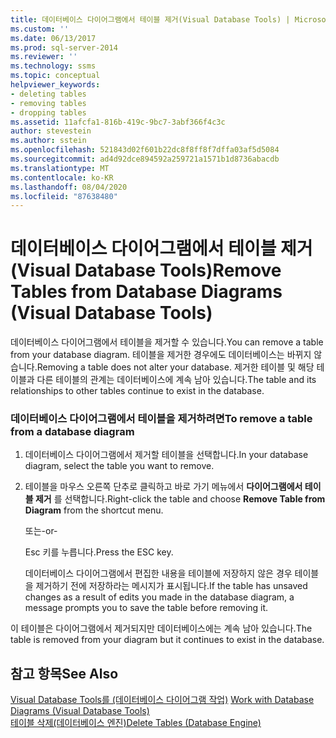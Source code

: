 ```yaml
---
title: 데이터베이스 다이어그램에서 테이블 제거(Visual Database Tools) | Microsoft 문서
ms.custom: ''
ms.date: 06/13/2017
ms.prod: sql-server-2014
ms.reviewer: ''
ms.technology: ssms
ms.topic: conceptual
helpviewer_keywords:
- deleting tables
- removing tables
- dropping tables
ms.assetid: 11afcfa1-816b-419c-9bc7-3abf366f4c3c
author: stevestein
ms.author: sstein
ms.openlocfilehash: 521843d02f601b22dc8f8ff8f7dffa03af5d5084
ms.sourcegitcommit: ad4d92dce894592a259721a1571b1d8736abacdb
ms.translationtype: MT
ms.contentlocale: ko-KR
ms.lasthandoff: 08/04/2020
ms.locfileid: "87638480"
---
```

# <a name="remove-tables-from-database-diagrams-visual-database-tools"></a><span data-ttu-id="bfa09-102">데이터베이스 다이어그램에서 테이블 제거(Visual Database Tools)</span><span class="sxs-lookup"><span data-stu-id="bfa09-102">Remove Tables from Database Diagrams (Visual Database Tools)</span></span>
  <span data-ttu-id="bfa09-103">데이터베이스 다이어그램에서 테이블을 제거할 수 있습니다.</span><span class="sxs-lookup"><span data-stu-id="bfa09-103">You can remove a table from your database diagram.</span></span> <span data-ttu-id="bfa09-104">테이블을 제거한 경우에도 데이터베이스는 바뀌지 않습니다.</span><span class="sxs-lookup"><span data-stu-id="bfa09-104">Removing a table does not alter your database.</span></span> <span data-ttu-id="bfa09-105">제거한 테이블 및 해당 테이블과 다른 테이블의 관계는 데이터베이스에 계속 남아 있습니다.</span><span class="sxs-lookup"><span data-stu-id="bfa09-105">The table and its relationships to other tables continue to exist in the database.</span></span>  
  
### <a name="to-remove-a-table-from-a-database-diagram"></a><span data-ttu-id="bfa09-106">데이터베이스 다이어그램에서 테이블을 제거하려면</span><span class="sxs-lookup"><span data-stu-id="bfa09-106">To remove a table from a database diagram</span></span>  
  
1.  <span data-ttu-id="bfa09-107">데이터베이스 다이어그램에서 제거할 테이블을 선택합니다.</span><span class="sxs-lookup"><span data-stu-id="bfa09-107">In your database diagram, select the table you want to remove.</span></span>  
  
2.  <span data-ttu-id="bfa09-108">테이블을 마우스 오른쪽 단추로 클릭하고 바로 가기 메뉴에서 **다이어그램에서 테이블 제거** 를 선택합니다.</span><span class="sxs-lookup"><span data-stu-id="bfa09-108">Right-click the table and choose **Remove Table from Diagram** from the shortcut menu.</span></span>  
  
     <span data-ttu-id="bfa09-109">또는</span><span class="sxs-lookup"><span data-stu-id="bfa09-109">-or-</span></span>  
  
     <span data-ttu-id="bfa09-110">Esc 키를 누릅니다.</span><span class="sxs-lookup"><span data-stu-id="bfa09-110">Press the ESC key.</span></span>  
  
     <span data-ttu-id="bfa09-111">데이터베이스 다이어그램에서 편집한 내용을 테이블에 저장하지 않은 경우 테이블을 제거하기 전에 저장하라는 메시지가 표시됩니다.</span><span class="sxs-lookup"><span data-stu-id="bfa09-111">If the table has unsaved changes as a result of edits you made in the database diagram, a message prompts you to save the table before removing it.</span></span>  
  
 <span data-ttu-id="bfa09-112">이 테이블은 다이어그램에서 제거되지만 데이터베이스에는 계속 남아 있습니다.</span><span class="sxs-lookup"><span data-stu-id="bfa09-112">The table is removed from your diagram but it continues to exist in the database.</span></span>  
  
## <a name="see-also"></a><span data-ttu-id="bfa09-113">참고 항목</span><span class="sxs-lookup"><span data-stu-id="bfa09-113">See Also</span></span>  
 <span data-ttu-id="bfa09-114">[Visual Database Tools를 &#40;데이터베이스 다이어그램 작업&#41;](visual-database-tools.md) </span><span class="sxs-lookup"><span data-stu-id="bfa09-114">[Work with Database Diagrams &#40;Visual Database Tools&#41;](visual-database-tools.md) </span></span>  
 [<span data-ttu-id="bfa09-115">테이블 삭제&#40;데이터베이스 엔진&#41;</span><span class="sxs-lookup"><span data-stu-id="bfa09-115">Delete Tables &#40;Database Engine&#41;</span></span>](../../relational-databases/tables/delete-tables-database-engine.md)  
  
  
